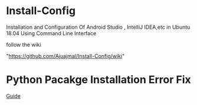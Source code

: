 # Install-Config
Installation and Configuration Of Android Studio , IntelliJ IDEA,etc in Ubuntu  18.04 Using Command Line Interface

follow the wiki

"https://github.com/Ajuajmal/Install-Config/wiki"

# Python Pacakge Installation Error Fix

[Guide](python-installation-config-errors.md)
